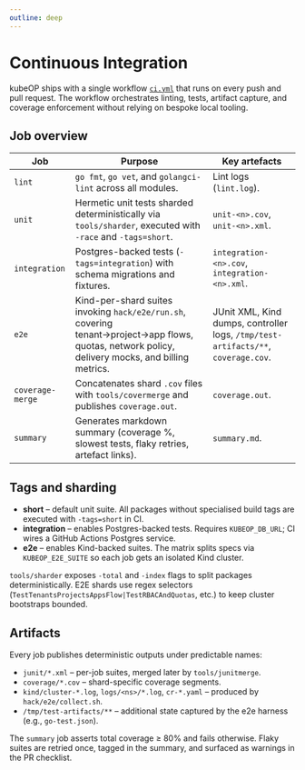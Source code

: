 ```yaml
---
outline: deep
---
```


# Continuous Integration

kubeOP ships with a single workflow [`ci.yml`](https://github.com/vaheed/kubeOP/blob/develop/.github/workflows/ci.yml) that runs on every push and pull request. The workflow orchestrates linting, tests, artifact capture, and coverage enforcement without relying on bespoke local tooling.

## Job overview

| Job | Purpose | Key artefacts |
| --- | --- | --- |
| `lint` | `go fmt`, `go vet`, and `golangci-lint` across all modules. | Lint logs (`lint.log`). |
| `unit` | Hermetic unit tests sharded deterministically via `tools/sharder`, executed with `-race` and `-tags=short`. | `unit-<n>.cov`, `unit-<n>.xml`. |
| `integration` | Postgres-backed tests (`-tags=integration`) with schema migrations and fixtures. | `integration-<n>.cov`, `integration-<n>.xml`. |
| `e2e` | Kind-per-shard suites invoking `hack/e2e/run.sh`, covering tenant→project→app flows, quotas, network policy, delivery mocks, and billing metrics. | JUnit XML, Kind dumps, controller logs, `/tmp/test-artifacts/**`, `coverage.cov`. |
| `coverage-merge` | Concatenates shard `.cov` files with `tools/covermerge` and publishes `coverage.out`. | `coverage.out`. |
| `summary` | Generates markdown summary (coverage %, slowest tests, flaky retries, artefact links). | `summary.md`. |

## Tags and sharding

- **short** – default unit suite. All packages without specialised build tags are executed with `-tags=short` in CI.
- **integration** – enables Postgres-backed tests. Requires `KUBEOP_DB_URL`; CI wires a GitHub Actions Postgres service.
- **e2e** – enables Kind-backed suites. The matrix splits specs via `KUBEOP_E2E_SUITE` so each job gets an isolated Kind cluster.

`tools/sharder` exposes `-total` and `-index` flags to split packages deterministically. E2E shards use regex selectors (`TestTenantsProjectsAppsFlow|TestRBACAndQuotas`, etc.) to keep cluster bootstraps bounded.

## Artifacts

Every job publishes deterministic outputs under predictable names:

- `junit/*.xml` – per-job suites, merged later by `tools/junitmerge`.
- `coverage/*.cov` – shard-specific coverage segments.
- `kind/cluster-*.log`, `logs/<ns>/*.log`, `cr-*.yaml` – produced by `hack/e2e/collect.sh`.
- `/tmp/test-artifacts/**` – additional state captured by the e2e harness (e.g., `go-test.json`).

The `summary` job asserts total coverage ≥ 80% and fails otherwise. Flaky suites are retried once, tagged in the summary, and surfaced as warnings in the PR checklist.
